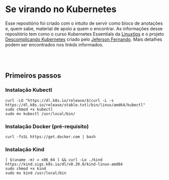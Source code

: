 # Se virando no Kubernetes
Esse repositório foi criado com o intuito de servir como bloco de anotações e, quem sabe, material de apoio a quem o encontrar. 
As informações desse repositório tem como o curso Kubernetes Essentials da [Linuxtips](https://linuxtips.io/) e o projeto [Descomplicando Kubernetes](https://github.com/badtuxx/DescomplicandoKubernetes) criado pelo [Jeferson Fernando](https://twitter.com/badtux_). Mais detalhes podem ser encontrados nos linkds informados. 

<br><br>

## Primeiros passos

### Instalação Kubectl
```
curl -LO "https://dl.k8s.io/release/$(curl -L -s https://dl.k8s.io/release/stable.txt)/bin/linux/amd64/kubectl"
sudo chmod +x kubectl
sudo mv kubectl /usr/local/bin/
```

### Instalação Docker (pré-requisito)
```
curl -fsSL https://get.docker.com | bash
```

### Instalação Kind
```
[ $(uname -m) = x86_64 ] && curl -Lo ./kind https://kind.sigs.k8s.io/dl/v0.20.0/kind-linux-amd64
sudo chmod +x kind
sudo mv kind /usr/local/bin
```
